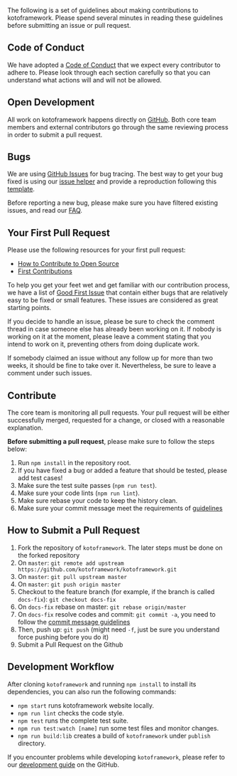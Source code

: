 The following is a set of guidelines about making contributions to kotoframework. Please spend several minutes in reading these guidelines before submitting an issue or pull request.

## Code of Conduct

We have adopted a [Code of Conduct](https://github.com/kotoframework/kotoframework/blob/master/CODE_OF_CONDUCT.md) that we expect every contributor to adhere to. Please look through each section carefully so that you can understand what actions will and will not be allowed.

## Open Development

All work on kotoframework happens directly on [GitHub](https://github.com/kotoframework/kotoframework). Both core team members and external contributors go through the same reviewing process in order to submit a pull request.

## Bugs

We are using [GitHub Issues](https://github.com/kotoframework/kotoframework/issues) for bug tracing. The best way to get your bug fixed is using our [issue helper](https://ng.ant.design/issue-helper/#/en) and provide a reproduction following this [template](https://stackblitz.com/edit/kotoframework-ivy).

Before reporting a new bug, please make sure you have filtered existing issues, and read our [FAQ](docs/faq/en).

## Your First Pull Request

Please use the following resources for your first pull request:

* [How to Contribute to Open Source](https://opensource.guide/how-to-contribute/)
* [First Contributions](https://github.com/firstcontributions/first-contributions)

To help you get your feet wet and get familiar with our contribution process, we have a list of [Good First Issue](https://github.com/kotoframework/kotoframework/labels/good%20first%20issue) that contain either bugs that are relatively easy to be fixed or small features. These issues are considered as great starting points.

If you decide to handle an issue, please be sure to check the comment thread in case someone else has already been working on it. If nobody is working on it at the moment, please leave a comment stating that you intend to work on it, preventing others from doing duplicate work.

If somebody claimed an issue without any follow up for more than two weeks, it should be fine to take over it. Nevertheless, be sure to leave a comment under such issues.

## Contribute

The core team is monitoring all pull requests. Your pull request will be either successfully merged, requested for a change, or closed with a reasonable explanation.

**Before submitting a pull request**, please make sure to follow the steps below:

1. Run `npm install` in the repository root.
2. If you have fixed a bug or added a feature that should be tested, please add test cases!
3. Make sure the test suite passes (`npm run test`).
4. Make sure your code lints (`npm run lint`).
5. Make sure rebase your code to keep the history clean.
6. Make sure your commit message meet the requirements of [guidelines](https://github.com/kotoframework/kotoframework/blob/master/CONTRIBUTING.md#-commit-message-guidelines)

## How to Submit a Pull Request

1. Fork the repository of `kotoframework`. The later steps must be done on the forked repository
2. On `master`: `git remote add upstream https://github.com/kotoframework/kotoframework.git`
3. On `master`: `git pull upstream master`
4. On `master`: `git push origin master`
5. Checkout to the feature branch (for example, if the branch is called `docs-fix`): `git checkout docs-fix`
6. On `docs-fix` rebase on master: `git rebase origin/master`
7. On `docs-fix` resolve codes and commit: `git commit -a`, you need to follow the [commit message guidelines](https://github.com/kotoframework/kotoframework/blob/master/CONTRIBUTING.md#-commit-message-guidelines)
8. Then, push up: `git push` (might need `-f`, just be sure you understand force pushing before you do it)
9. Submit a Pull Request on the Github

## Development Workflow

After cloning `kotoframework` and running `npm install` to install its dependencies, you can also run the following commands:

* `npm start` runs kotoframework website locally.
* `npm run lint` checks the code style.
* `npm test` runs the complete test suite.
* `npm run test:watch [name]` run some test files and monitor changes.
* `npm run build:lib` creates a build of `kotoframework` under `publish` directory.

If you encounter problems while developing `kotoframework`, please refer to our [development guide](https://github.com/kotoframework/kotoframework/wiki/Development-Guide) on the GitHub.
